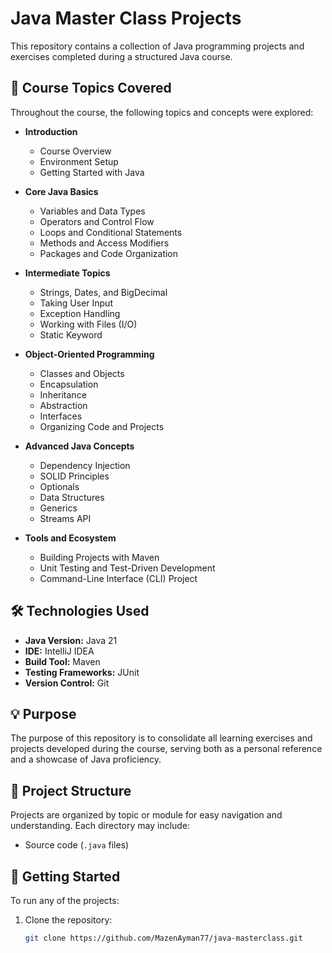 # Java Master Class Projects

This repository contains a collection of Java programming projects and exercises completed during a structured Java course.

## 📘 Course Topics Covered

Throughout the course, the following topics and concepts were explored:

- **Introduction**
  - Course Overview
  - Environment Setup
  - Getting Started with Java

- **Core Java Basics**
  - Variables and Data Types
  - Operators and Control Flow
  - Loops and Conditional Statements
  - Methods and Access Modifiers
  - Packages and Code Organization

- **Intermediate Topics**
  - Strings, Dates, and BigDecimal
  - Taking User Input
  - Exception Handling
  - Working with Files (I/O)
  - Static Keyword

- **Object-Oriented Programming**
  - Classes and Objects
  - Encapsulation
  - Inheritance
  - Abstraction
  - Interfaces
  - Organizing Code and Projects

- **Advanced Java Concepts**
  - Dependency Injection
  - SOLID Principles
  - Optionals
  - Data Structures
  - Generics
  - Streams API

- **Tools and Ecosystem**
  - Building Projects with Maven
  - Unit Testing and Test-Driven Development
  - Command-Line Interface (CLI) Project

## 🛠 Technologies Used

- **Java Version:** Java 21
- **IDE:** IntelliJ IDEA
- **Build Tool:** Maven
- **Testing Frameworks:** JUnit
- **Version Control:** Git

## 💡 Purpose

The purpose of this repository is to consolidate all learning exercises and projects developed during the course, serving both as a personal reference and a showcase of Java proficiency.

## 📁 Project Structure

Projects are organized by topic or module for easy navigation and understanding. Each directory may include:
- Source code (`.java` files)

## 🚀 Getting Started

To run any of the projects:

1. Clone the repository:
   ```bash
   git clone https://github.com/MazenAyman77/java-masterclass.git
